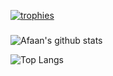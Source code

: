 
[![trophies](https://github-profile-trophy.vercel.app/?username=trulynotafan&theme=onedark)](https://github.com/ryo-ma/github-profile-trophy)
### 
![Afaan's github stats](https://github-readme-stats.vercel.app/api?username=trulynotafan&show_icons=true&title_color=fff&icon_color=79ff97&text_color=9f9f9f&bg_color=151515) 



![Top Langs](https://github-readme-stats.vercel.app/api/top-langs/?username=trulynotafan&layout=compact&langs_count=10&theme=tokyonight)
